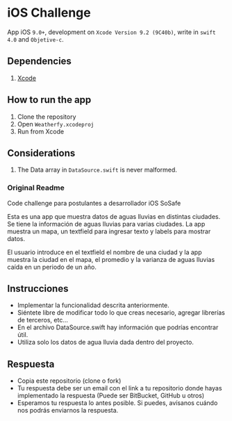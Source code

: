 
# iOS Challenge

App iOS `9.0+`, development on `Xcode Version 9.2 (9C40b)`, write in `swift 4.0` and `Objetive-c`.

## Dependencies

1. [Xcode](https://developer.apple.com/xcode/)

## How to run the app

1. Clone the repository
3. Open `Weatherfy.xcodeproj`
4. Run from Xcode

## Considerations

1. The Data array in `DataSource.swift` is never malformed.


### Original Readme

Code challenge para postulantes a desarrollador iOS SoSafe

Esta es una app que muestra datos de aguas lluvias en distintas ciudades.
Se tiene la información de aguas lluvias para varias ciudades.
La app muestra un mapa, un textfield para ingresar texto y labels para mostrar datos.

El usuario introduce en el textfield el nombre de una ciudad y la app muestra la ciudad en el mapa, el promedio y la varianza de aguas lluvias caída en un periodo de un año.

## Instrucciones ##

* Implementar la funcionalidad descrita anteriormente.
* Siéntete libre de modificar todo lo que creas necesario, agregar librerías de terceros, etc...
* En el archivo DataSource.swift hay información que podrías encontrar útil.
* Utiliza solo los datos de agua lluvia dada dentro del proyecto.

## Respuesta ##

* Copia este repositorio (clone o fork)
* Tu respuesta debe ser un email con el link a tu repositorio donde hayas implementado la respuesta (Puede ser BitBucket, GitHub u otros)
* Esperamos tu respuesta lo antes posible. Si puedes, avísanos cuándo nos podrás enviarnos la respuesta.
